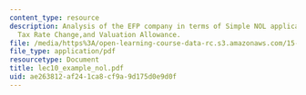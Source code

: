 ```yaml
---
content_type: resource
description: Analysis of the EFP company in terms of Simple NOL application, Future
  Tax Rate Change,and Valuation Allowance.
file: /media/https%3A/open-learning-course-data-rc.s3.amazonaws.com/15-515-financial-accounting-fall-2003/ae263812af241ca8cf9a9d175d0e9d0f_lec10_example_nol.pdf
file_type: application/pdf
resourcetype: Document
title: lec10_example_nol.pdf
uid: ae263812-af24-1ca8-cf9a-9d175d0e9d0f
---
```


